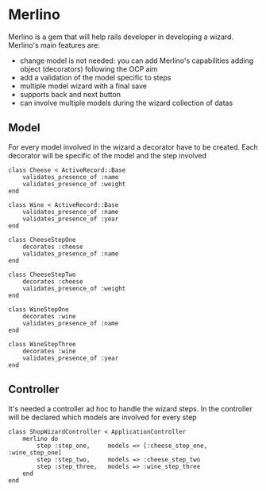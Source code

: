 # Merlino
Merlino is a gem that will help rails developer in developing a wizard. Merlino's main features are:
* change model is not needed: you can add Merlino's capabilities adding object (decorators) following the OCP aim
* add a validation of the model specific to steps
* multiple model wizard with a final save
* supports back and next button
* can involve multiple models during the wizard collection of datas
  
## Model
For every model involved in the wizard a decorator have to be created. Each decorator will be specific of the model and the step involved

	class Cheese < ActiveRecord::Base
		validates_presence_of :name
		validates_presence_of :weight
	end
	
	class Wine < ActiveRecord::Base
		validates_presence_of :name
		validates_presence_of :year
	end
	
	class CheeseStepOne
		decorates :cheese
		validates_presence_of :name
	end
	
	class CheeseStepTwo
		decorates :cheese
		validates_presence_of :weight
	end
	
	class WineStepOne
		decorates :wine
		validates_presence_of :name		
	end

	class WineStepThree
		decorates :wine
		validates_presence_of :year		
	end
	
## Controller
It's needed a controller ad hoc to handle the wizard steps. In the controller will be declared which models are involved for every step

	class ShopWizardController < ApplicationController
		merlino do
			step :step_one,		models => [:cheese_step_one, :wine_step_one]
			step :step_two,		models => :cheese_step_two
			step :step_three,	models => :wine_step_three
		end
	end


